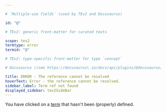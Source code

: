 ```yaml
---

# `Multiple-use fields` (used by TEv2 and Docusaurus)

id: "@"

# TEv2: generic front-matter for curated texts

scope: tev2
termtype: error
termid: "@"

# TEv2: type-specific front-matter for type `concept`

# Docusaurus \(see https://docusaurus\.io/docs/api/plugins/@docusaurus/plugin-content-docs#markdown-front-matter\):

title: ERROR - The reference cannot be resolved
hoverText: Error - the reference cannot be resolved.
sidebar_label: Term ref not found
displayed_sidebar: tev2SideBar
---
```


You have clicked on a [term](@) that hasn't been (properly) defined.